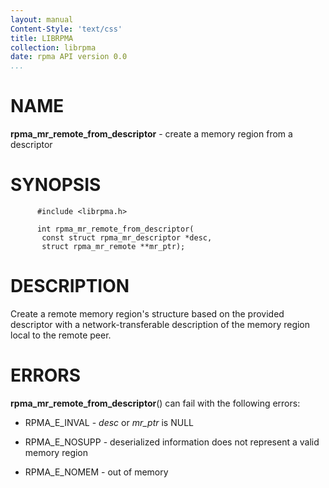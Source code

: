 ```yaml
---
layout: manual
Content-Style: 'text/css'
title: LIBRPMA
collection: librpma
date: rpma API version 0.0
...
```


[comment]: <> (SPDX-License-Identifier: BSD-3-Clause)
[comment]: <> (Copyright 2020, Intel Corporation)

NAME
====

**rpma\_mr\_remote\_from\_descriptor** - create a memory region from a
descriptor

SYNOPSIS
========

          #include <librpma.h>

          int rpma_mr_remote_from_descriptor(
           const struct rpma_mr_descriptor *desc,
           struct rpma_mr_remote **mr_ptr);

DESCRIPTION
===========

Create a remote memory region\'s structure based on the provided
descriptor with a network-transferable description of the memory region
local to the remote peer.

ERRORS
======

**rpma\_mr\_remote\_from\_descriptor**() can fail with the following
errors:

-   RPMA\_E\_INVAL - *desc* or *mr\_ptr* is NULL

-   RPMA\_E\_NOSUPP - deserialized information does not represent a
    valid memory region

-   RPMA\_E\_NOMEM - out of memory

